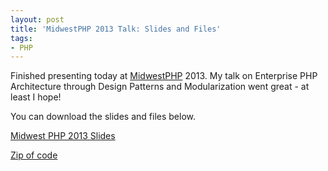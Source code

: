 ```yaml
---
layout: post
title: 'MidwestPHP 2013 Talk: Slides and Files'
tags:
- PHP
---
```


Finished presenting today at [MidwestPHP](http://midwestphp.org) 2013.  My talk on Enterprise PHP Architecture through Design Patterns and Modularization went great - at least I hope!  

You can download the slides and files below.

[Midwest PHP 2013 Slides](/uploads/2013/Midwest-PHP-2013.pdf)

[Zip of code](/uploads/2013/midwestphp.zip)
